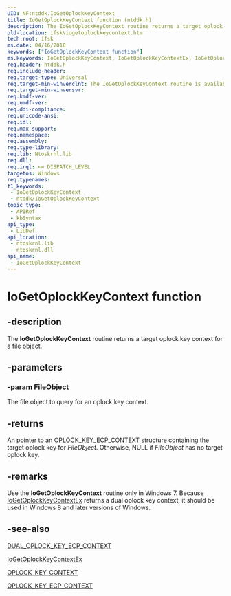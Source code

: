```yaml
---
UID: NF:ntddk.IoGetOplockKeyContext
title: IoGetOplockKeyContext function (ntddk.h)
description: The IoGetOplockKeyContext routine returns a target oplock key context for a file object.
old-location: ifsk\iogetoplockkeycontext.htm
tech.root: ifsk
ms.date: 04/16/2018
keywords: ["IoGetOplockKeyContext function"]
ms.keywords: IoGetOplockKeyContext, IoGetOplockKeyContextEx, IoGetOplockKeyContextEx routine [Installable File System Drivers], ifsk.iogetoplockkeycontext, ntddk/IoGetOplockKeyContextEx
req.header: ntddk.h
req.include-header: 
req.target-type: Universal
req.target-min-winverclnt: The IoGetOplockKeyContext routine is available starting with Windows 7.
req.target-min-winversvr: 
req.kmdf-ver: 
req.umdf-ver: 
req.ddi-compliance: 
req.unicode-ansi: 
req.idl: 
req.max-support: 
req.namespace: 
req.assembly: 
req.type-library: 
req.lib: Ntoskrnl.lib
req.dll: 
req.irql: <= DISPATCH_LEVEL
targetos: Windows
req.typenames: 
f1_keywords:
 - IoGetOplockKeyContext
 - ntddk/IoGetOplockKeyContext
topic_type:
 - APIRef
 - kbSyntax
api_type:
 - LibDef
api_location:
 - ntoskrnl.lib
 - ntoskrnl.dll
api_name:
 - IoGetOplockKeyContext
---
```


# IoGetOplockKeyContext function


## -description

The <b>IoGetOplockKeyContext</b> routine returns a target oplock key context for a file object.

## -parameters

### -param FileObject

The file object to query for an oplock key context.

## -returns

An pointer to an <a href="/windows-hardware/drivers/ifs/oplock-key-ecp-context">OPLOCK_KEY_ECP_CONTEXT</a> structure containing the target oplock key for <i>FileObject</i>. Otherwise, NULL if <i>FileObject</i>  has no target oplock key.

## -remarks

Use the <b>IoGetOplockKeyContext</b> routine only in Windows 7. Because  <a href="/windows-hardware/drivers/ddi/ntddk/nf-ntddk-iogetoplockkeycontextex">IoGetOplockKeyContextEx</a> returns a dual oplock key context, it should be used in Windows 8 and later versions of Windows.

## -see-also

<a href="/windows-hardware/drivers/ifs/dual-oplock-key-ecp-context">DUAL_OPLOCK_KEY_ECP_CONTEXT</a>



<a href="/windows-hardware/drivers/ddi/ntddk/nf-ntddk-iogetoplockkeycontextex">IoGetOplockKeyContextEx</a>



<a href="/windows-hardware/drivers/ddi/ntddk/ns-ntddk-_oplock_key_context">OPLOCK_KEY_CONTEXT</a>



<a href="/windows-hardware/drivers/ifs/oplock-key-ecp-context">OPLOCK_KEY_ECP_CONTEXT</a>

